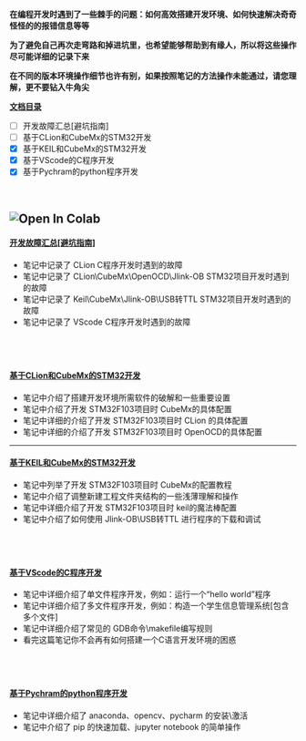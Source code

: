
**在编程开发时遇到了一些棘手的问题：如何高效搭建开发环境、如何快速解决奇奇怪怪的的报错信息等等**

**为了避免自己再次走弯路和掉进坑里，也希望能够帮助到有缘人，所以将这些操作尽可能详细的记录下来**

**在不同的版本环境操作细节也许有别，如果按照笔记的方法操作未能通过，请您理解，更不要钻入牛角尖**


**[文档目录](#jump1)** 

- [ ] 开发故障汇总[避坑指南]
- [ ] 基于CLion和CubeMx的STM32开发
- [X] 基于KEIL和CubeMx的STM32开发
- [x] 基于VScode的C程序开发
- [x] 基于Pychram的python程序开发

&emsp;

![Open In Colab](https://img.shields.io/badge/update-2023.05.27-green.svg)
---
#### <a id="jump1"> [开发故障汇总[避坑指南]](https://note.youdao.com/s/Ia47aSut)</a>
- 笔记中记录了 CLion C程序开发时遇到的故障
- 笔记中记录了 CLion\CubeMx\OpenOCD\Jlink-OB STM32项目开发时遇到的故障
- 笔记中记录了 Keil\CubeMx\Jlink-OB\USB转TTL STM32项目开发时遇到的故障
- 笔记中记录了 VScode C程序开发时遇到的故障

&emsp;
---
#### [基于CLion和CubeMx的STM32开发](https://note.youdao.com/s/OiOrOPUA)
- 笔记中介绍了搭建开发环境所需软件的破解和一些重要设置
- 笔记中介绍了开发 STM32F103项目时 CubeMx的具体配置
- 笔记中详细的介绍了开发 STM32F103项目时 CLion 的具体配置
- 笔记中详细的介绍了开发 STM32F103项目时 OpenOCD的具体配置
&emsp;
---
#### [基于KEIL和CubeMx的STM32开发](https://note.youdao.com/s/OiOrOPUA)
- 笔记中列举了开发 STM32F103项目时 CubeMx的配置教程
- 笔记中介绍了调整新建工程文件夹结构的一些浅薄理解和操作
- 笔记中详细介绍了开发 STM32F103项目时 keil的魔法棒配置
- 笔记中介绍了如何使用 Jlink-OB\USB转TTL 进行程序的下载和调试

&emsp;
---
#### [基于VScode的C程序开发](https://note.youdao.com/s/CisHoFe)
- 笔记中详细介绍了单文件程序开发，例如：运行一个“hello world”程序
- 笔记中详细介绍了多文件程序开发，例如：构造一个学生信息管理系统[包含多个文件]
- 笔记中详细介绍了常见的 GDB命令\makefile编写规则
- 看完这篇笔记你不会再有如何搭建一个C语言开发环境的困惑

&emsp;
---
#### [基于Pychram的python程序开发](https://note.youdao.com/s/QRXR7oEg)
- 笔记中详细介绍了 anaconda、opencv、pycharm 的安装\激活
- 笔记中介绍了 pip 的快速加载、jupyter notebook 的简单操作
